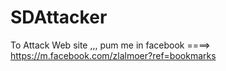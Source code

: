 # SDAttacker
To Attack Web site ,,, pum me in facebook ====> https://m.facebook.com/zlalmoer?ref=bookmarks
